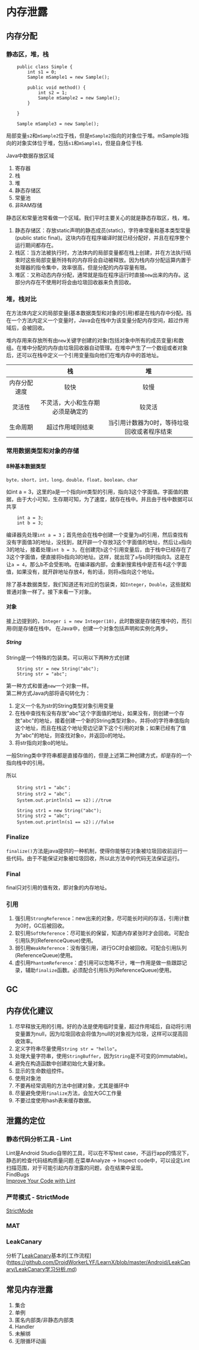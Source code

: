 # 内存泄露
## 内存分配
### 静态区，堆，栈
```
	public class Simple {
		int s1 = 0;
		Sample mSample1 = new Sample();
		
		public void method() {
			int s2 = 1;
			Sample mSample2 = new Sample();
		}
		
	}
	
	Sample mSample3 = new Sample();
```

局部变量`s2`和`mSample2`位于栈，但是`mSample2`指向的对象位于堆。mSample3指向的对象实体位于堆，包括`s1`和`mSample1`，但是自身位于栈.

Java中数据存放区域  

1. 寄存器
2. 栈
3. 堆
4. 静态存储区
5. 常量池
6. 非RAM存储

静态区和常量池常看做一个区域。我们平时主要关心的就是静态存取区，栈，堆。

1. 静态存储区：存放static声明的静态成员(static)，字符串常量和基本类型常量(public static final)。这块内存在程序编译时就已经分配好，并且在程序整个运行期间都存在。
2. 栈区：当方法被执行时，方法体内的局部变量都在栈上创建，并在方法执行结束时这些局部变量所持有的内存将会自动被释放。因为栈内存分配运算内置于处理器的指令集中，效率很高，但是分配的内存容量有限。
3. 堆区：又称动态内存分配，通常就是指在程序运行时直接`new`出来的内存。这部分内存在不使用时将会由垃圾回收器来负责回收。

### 堆，栈对比
在方法体内定义的局部变量(基本数据类型和对象的引用)都是在栈内存中分配。挡在一个方法内定义一个变量时，Java会在栈中为该变量分配内存空间，超过作用域后，会被回收。

堆内存用来存放所有由`new`关键字创建的对象(包括对象中所有的成员变量)和数组。在堆中分配的内存由垃圾回收器自动管理。在堆中产生了一个数组或者对象后，还可以在栈中定义一个引用变量指向他们在堆内存中的首地址。

|     | 栈 | 堆 |
|:--: |:--:| :--:|
| 内存分配速度 | 较快 | 较慢 |
| 灵活性      | 不灵活，大小和生存期必须是确定的 | 较灵活 |
| 生命周期    | 超过作用域则结束 | 当引用计数器为0时，等待垃圾回收或者程序结束 |

### 常用数据类型和对象的存储
#### 8种基本数据类型
`byte，short，int，long，double，float，boolean，char`

如int a = 3，这里的a是一个指向int类型的引用，指向3这个字面值。字面值的数据，由于大小可知，生存期可知，为了速度，就存在栈中。并且由于栈中数据可以共享
```
 	int a = 3;
 	int b = 3;
```

编译器先处理`int a = 3`；首先他会在栈中创建一个变量为`a`的引用，然后查找有没有字面值3的地址，没找到，就开辟一个存放3这个字面值的地址，然后让`a`指向3的地址，接着处理`int b = 3`，在创建完`b`这个引用变量后，由于栈中已经存在了3这个字面值，便直接将b指向3的地址。这样，就出现了`a`与`b`同时指向3。这是在让`a = 4`，那么b不会受影响。在编译器内部，会重新搜索栈中是否有4这个字面值，如果没有，就开辟地址存放4，有的话，则将`a`指向这个地址。

除了基本数据类型，我们知道还有对应的包装类，如`Integer`，`Double`，这些就和普通对象一样了。接下来看一下对象。

#### 对象
接上边提到的，`Integer i = new Integer(10)`，此时数据是存储在堆中的，而引用i则是存储在栈中。
在Java中，创建一个对象包括声明和实例化两步。

##### String
String是一个特殊的包装类。可以用以下两种方式创建
```
	String str = new String("abc");
	String str = "abc";
```

第一种方式和普通`new`一个对象一样。  
第二种方式Java内部将语句转化为：
1. 定义一个名为str的String类型对象引用变量
2. 在栈中查找有没有存放"abc"这个字面值的地址，如果没有，则创建一个存放"abc"的地址，接着创建一个新的String类型对象o，并将o的字符串值指向这个地址，而且在栈这个地址旁边记录下这个引用的对象；如果已经有了值为"abc"的地址，则查找对象o，并返回o的地址。
3. 将str指向对象o的地址。

一般String类中字符串都是直接存值的，但是上述第二种创建方式，却是存的一个指向栈中的引用。  

所以

```
	String str1 = "abc"；
	String str2 = "abc"；
	System.out.println(s1 == s2)；//true
	
	String str1 = new String("abc");
	String str2 = "abc";
	System.out.println(s1 == s2)；//false
```

### Finalize
`finalize()`方法是java提供的一种机制，使得你能够在对象被垃圾回收前运行一些代码。由于不能保证对象被垃圾回收，所以此方法中的代码无法保证运行。

### Final
final只对引用的值有效，即对象的内存地址。

### 引用
1. 强引用`StrongReference`：new出来的对象，尽可能长时间的存活，引用计数为0时，GC后被回收。
2. 软引用`SoftReference`：尽可能长的保留，知道内存紧张时才会回收。可配合引用队列(ReferenceQueue)使用。
3. 弱引用`WeakReference`：没有强引用，进行GC时会被回收。可配合引用队列(ReferenceQueue)使用。
4. 虚引用`PhantomReference`：虚引用可以忽略不计，唯一作用是做一些跟踪记录，辅助`finalize`函数。必须配合引用队列(ReferenceQueue)使用。

## GC

## 内存优化建议
1. 尽早释放无用的引用。好的办法是使用临时变量，超过作用域后，自动将引用变量置为null，因为垃圾回收会将值为null的对象视为垃圾，这样可以提高回收效率。
2. 定义字符串尽量使用`String str = "hello"`。
3. 处理大量字符串，使用`StringBuffer`，因为`String`是不可变的(immutable)。
4. 避免在构造函数中创建初始化大量对象。
5. 显示的生命数组控件。
6. 使用对象池
7. 不要再经常调用的方法中创建对象，尤其是循环中
8. 尽量避免使用`finalize`方法，会加大GC工作量
9. 不要过度使用hash表来缓存数据。


## 泄露的定位
### 静态代码分析工具 - Lint
Lint是Android Studio自带的工具，可以在不写test case，不运行app的情况下，静态的检查代码结构质量问题.在菜单Analyze -> Inspect code中，可以设定Lint扫描范围，对于可能引起内存泄露的问题，会在结果中呈现。  
FindBugs  
[Improve Your Code with Lint](https://developer.android.com/studio/write/lint.html#overview)

### 严苛模式 - StrictMode
[StrictMode](https://developer.android.com/reference/android/os/StrictMode.html)

### MAT

### LeakCanary
分析了[LeakCanary](https://github.com/square/leakcanary)基本的[工作流程]
(https://github.com/DroidWorkerLYF/LearnX/blob/master/Android/LeakCanary/LeakCanary学习分析.md)

## 常见内存泄露
1. 集合
2. 单例
3. 匿名内部类/非静态内部类
4. Handler
5. 未解绑
6. 无限循环动画